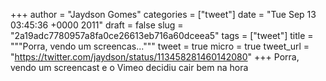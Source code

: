 
+++
author = "Jaydson Gomes"
categories = ["tweet"]
date = "Tue Sep 13 03:45:36 +0000 2011"
draft = false
slug = "2a19adc7780957a8fa0ce26613eb716a60dceea5"
tags = ["tweet"]
title = """Porra, vendo um screencas..."""
tweet = true
micro = true
tweet_url = "https://twitter.com/jaydson/status/113458281460142080"
+++
Porra, vendo um screencast e o Vimeo decidiu cair bem na hora
